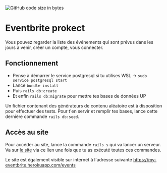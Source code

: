 ![GitHub code size in bytes](https://img.shields.io/github/languages/code-size/rockethelll/Eventbrite)

# Eventbrite prokect

Vous pouvez regarder la liste des événements qui sont prévus dans les jours à venir, créer un compte, vous connecter.

## Fonctionnement

* Pense à démarrer le service postgresql si tu utilises WSL &rarr; `sudo service postgresql start`
* Lance `bundle install`
* Puis `rails db:create`
* Et enfin `rails db:migrate` pour mettre tes bases de données UP

Un fichier contenant des générateurs de contenu aléatoire est à disposition pour effectuer des tests.
Pour t'en servir et remplir tes bases, lance cette dernière commande `rails db:seed`.

## Accès au site

Pour accéder au site, lance la commande `rails s` qui va lancer un serveur.
Va sur [le site](http://localhost:3000) via ce lien une fois que tu as exécuté toutes ces commandes.

Le site est également visible sur internet à l'adresse suivante https://my-eventbrite.herokuapp.com/events
